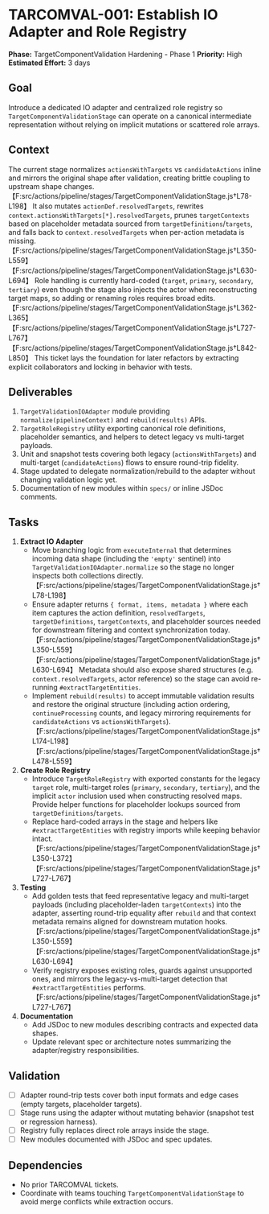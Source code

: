 # TARCOMVAL-001: Establish IO Adapter and Role Registry

**Phase:** TargetComponentValidation Hardening - Phase 1
**Priority:** High
**Estimated Effort:** 3 days

## Goal

Introduce a dedicated IO adapter and centralized role registry so `TargetComponentValidationStage` can operate on a canonical intermediate representation without relying on implicit mutations or scattered role arrays.

## Context

The current stage normalizes `actionsWithTargets` vs `candidateActions` inline and mirrors the original shape after validation, creating brittle coupling to upstream shape changes.【F:src/actions/pipeline/stages/TargetComponentValidationStage.js†L78-L198】 It also mutates `actionDef.resolvedTargets`, rewrites `context.actionsWithTargets[*].resolvedTargets`, prunes `targetContexts` based on placeholder metadata sourced from `targetDefinitions`/`targets`, and falls back to `context.resolvedTargets` when per-action metadata is missing.【F:src/actions/pipeline/stages/TargetComponentValidationStage.js†L350-L559】【F:src/actions/pipeline/stages/TargetComponentValidationStage.js†L630-L694】 Role handling is currently hard-coded (`target`, `primary`, `secondary`, `tertiary`) even though the stage also injects the actor when reconstructing target maps, so adding or renaming roles requires broad edits.【F:src/actions/pipeline/stages/TargetComponentValidationStage.js†L362-L365】【F:src/actions/pipeline/stages/TargetComponentValidationStage.js†L727-L767】【F:src/actions/pipeline/stages/TargetComponentValidationStage.js†L842-L850】 This ticket lays the foundation for later refactors by extracting explicit collaborators and locking in behavior with tests.

## Deliverables

1. `TargetValidationIOAdapter` module providing `normalize(pipelineContext)` and `rebuild(results)` APIs.
2. `TargetRoleRegistry` utility exporting canonical role definitions, placeholder semantics, and helpers to detect legacy vs multi-target payloads.
3. Unit and snapshot tests covering both legacy (`actionsWithTargets`) and multi-target (`candidateActions`) flows to ensure round-trip fidelity.
4. Stage updated to delegate normalization/rebuild to the adapter without changing validation logic yet.
5. Documentation of new modules within `specs/` or inline JSDoc comments.

## Tasks

1. **Extract IO Adapter**
   - Move branching logic from `executeInternal` that determines incoming data shape (including the `'empty'` sentinel) into `TargetValidationIOAdapter.normalize` so the stage no longer inspects both collections directly.【F:src/actions/pipeline/stages/TargetComponentValidationStage.js†L78-L198】
   - Ensure adapter returns `{ format, items, metadata }` where each item captures the action definition, `resolvedTargets`, `targetDefinitions`, `targetContexts`, and placeholder sources needed for downstream filtering and context synchronization today.【F:src/actions/pipeline/stages/TargetComponentValidationStage.js†L350-L559】【F:src/actions/pipeline/stages/TargetComponentValidationStage.js†L630-L694】 Metadata should also expose shared structures (e.g. `context.resolvedTargets`, actor reference) so the stage can avoid re-running `#extractTargetEntities`.
   - Implement `rebuild(results)` to accept immutable validation results and restore the original structure (including action ordering, `continueProcessing` counts, and legacy mirroring requirements for `candidateActions` vs `actionsWithTargets`).【F:src/actions/pipeline/stages/TargetComponentValidationStage.js†L174-L198】【F:src/actions/pipeline/stages/TargetComponentValidationStage.js†L478-L559】
2. **Create Role Registry**
   - Introduce `TargetRoleRegistry` with exported constants for the legacy `target` role, multi-target roles (`primary`, `secondary`, `tertiary`), and the implicit `actor` inclusion used when constructing resolved maps. Provide helper functions for placeholder lookups sourced from `targetDefinitions`/`targets`.
   - Replace hard-coded arrays in the stage and helpers like `#extractTargetEntities` with registry imports while keeping behavior intact.【F:src/actions/pipeline/stages/TargetComponentValidationStage.js†L350-L372】【F:src/actions/pipeline/stages/TargetComponentValidationStage.js†L727-L767】
3. **Testing**
   - Add golden tests that feed representative legacy and multi-target payloads (including placeholder-laden `targetContexts`) into the adapter, asserting round-trip equality after `rebuild` and that context metadata remains aligned for downstream mutation hooks.【F:src/actions/pipeline/stages/TargetComponentValidationStage.js†L350-L559】【F:src/actions/pipeline/stages/TargetComponentValidationStage.js†L630-L694】
   - Verify registry exposes existing roles, guards against unsupported ones, and mirrors the legacy-vs-multi-target detection that `#extractTargetEntities` performs.【F:src/actions/pipeline/stages/TargetComponentValidationStage.js†L727-L767】
4. **Documentation**
   - Add JSDoc to new modules describing contracts and expected data shapes.
   - Update relevant spec or architecture notes summarizing the adapter/registry responsibilities.

## Validation

- [ ] Adapter round-trip tests cover both input formats and edge cases (empty targets, placeholder targets).
- [ ] Stage runs using the adapter without mutating behavior (snapshot test or regression harness).
- [ ] Registry fully replaces direct role arrays inside the stage.
- [ ] New modules documented with JSDoc and spec updates.

## Dependencies

- No prior TARCOMVAL tickets.
- Coordinate with teams touching `TargetComponentValidationStage` to avoid merge conflicts while extraction occurs.

